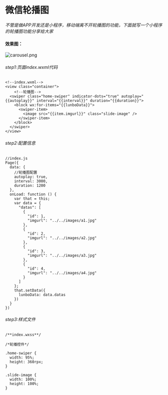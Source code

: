 # 微信轮播图


*不管是做APP开发还是小程序，移动端离不开轮播图的功能，下面就写一个小程序的轮播图功能分享给大家*

#### 效果图：

![carousel.png](http://upload-images.jianshu.io/upload_images/4041074-6cef2440ae2cfa44.png?imageMogr2/auto-orient/strip%7CimageView2/2/w/1240)

###### step1:页面index.wxml代码

```
<!--index.wxml-->
<view class="container">
    <!--轮播图-->
  <swiper class="home-swiper" indicator-dots="true" autoplay="{{autoplay}}" interval="{{interval}}" duration="{{duration}}">
    <block wx:for-items="{{lunboData}}">
      <swiper-item>
        <image src="{{item.imgurl}}" class="slide-image" />
      </swiper-item>
    </block>
  </swiper>
</view>
```

###### step2:配置信息

```
//index.js
Page({
  data: {
    //轮播图配置
    autoplay: true,
    interval: 3000,
    duration: 1200
  },
  onLoad: function () {
    var that = this; 
    var data = {
      "datas": [
        {
          "id": 1,
          "imgurl": "../../images/a1.jpg"
        },
        {
          "id": 2,
          "imgurl": "../../images/a2.jpg"
        },
        {
          "id": 3,
          "imgurl": "../../images/a3.jpg"
        },
        {
          "id": 4,
          "imgurl": "../../images/a4.jpg"
        }
      ]
    }; 
    that.setData({
      lunboData: data.datas
    })
  }
})
```

###### step3:样式文件

```
/**index.wxss**/

/*轮播控件*/

.home-swiper {
  width: 95%;
  height: 360rpx;
}

.slide-image {
  width: 100%;
  height: 100%;
}
```

